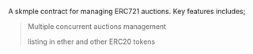 A skmple contract for managing ERC721 auctions.
Key features includes;
> Multiple concurrent auctions management
> 
> listing in ether and other ERC20 tokens
